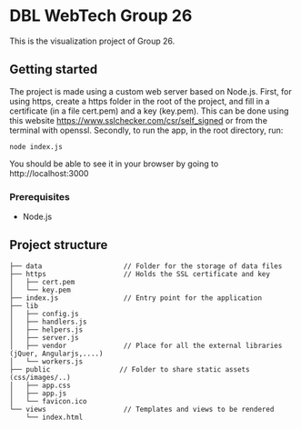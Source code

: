 # DBL WebTech Group 26

This is the visualization project of Group 26.

## Getting started
The project is made using a custom web server based on Node.js.
First, for using https, create a https folder in the root of the project, and fill in a certificate (in a file cert.pem) and a key (key.pem). This can be done using this website https://www.sslchecker.com/csr/self_signed or from the terminal with openssl.
Secondly, to run the app, in the root directory, run:
```
node index.js
```
You should be able to see it in your browser by going to http://localhost:3000

### Prerequisites
* Node.js

## Project structure
```
├── data                    // Folder for the storage of data files
├── https                   // Holds the SSL certificate and key
│   ├── cert.pem
│   └── key.pem
├── index.js                // Entry point for the application
├── lib
│   ├── config.js
│   ├── handlers.js
│   ├── helpers.js
│   ├── server.js           
│   ├── vendor              // Place for all the external libraries (jQuer, Angularjs,....)
│   └── workers.js
├── public                 // Folder to share static assets (css/images/..)
│   ├── app.css
│   ├── app.js
│   └── favicon.ico
└── views                   // Templates and views to be rendered
    └── index.html
```